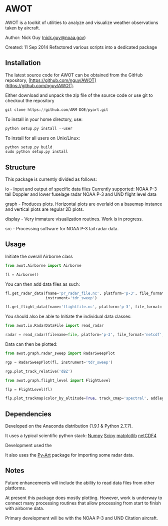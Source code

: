 AWOT
===============

AWOT is a toolkit of utilities to analyze and visualize weather
observations taken by aircraft.

Author: Nick Guy (nick.guy@noaa.gov)

Created:  11 Sep 2014   Refactored various scripts into a dedicated package

## Installation
The latest source code for AWOT can be obtained from the GitHub repository,
[https://github.com/nguy/AWOT](https://github.com/nguy/AWOT).

Either download and unpack the zip file of the source code or use git to checkout the repository

```python
git clone https://github.com/ARM-DOE/pyart.git
```
To install in your home directory, use:
```python
python setup.py install --user
```
To install for all users on Unix/Linux:
```python
python setup.py build
sudo python setup.py install
```
 
## Structure
This package is currently divided as follows:

io - Input and output of specific data files
Currently supported:
	NOAA P-3 tail Doppler and lower fuselage radar
	NOAA P-3 and UND flight level data

graph - Produces plots.  Horizontal plots are overlaid on a basemap instance 
and vertical plots are regular 2D plots.

display - Very immature visualization routines.  Work is in progress.

src - Processing software for NOAA P-3 tail radar data.
 
## Usage
Initiate the overall Airborne class

```python
from awot.Airborne import Airborne

fl = Airborne()
```

You can then add data files as such:

```python
fl.get_radar_data(fname='pr_radar_file.nc', platform='p-3', file_format='netcdf', 
                  instrument='tdr_sweep')            
```

```python
fl.get_flight_data(fname='flightfile.nc', platform='p-3', file_format='netcdf')                
```

You should also be able to Initiate the individual data classes:

```python
from awot.io.RadarDataFile import read_radar

radar = read_radar(filename=file, platform='p-3', file_format='netcdf', instrument='tdr_sweep')
```

Data can then be plotted:
```python
from awot.graph.radar_sweep import RadarSweepPlot

rgp = RadarSweepPlot(fl, instrument='tdr_sweep')

rgp.plot_track_relative('dBZ')

from awot.graph.flight_level import FlightLevel

flp = FlightLevel(fl)

flp.plot_trackmap(color_by_altitude=True, track_cmap='spectral', addlegend=True, addtitle=True)
```

## Dependencies

Developed on the Anaconda distribution (1.9.1 & Python 2.7.7).

It uses a typical scientific python stack:
[Numpy](http://www.scipy.org)
[Scipy](http://www.scipy.org)
[matplotlib](http://matplotlib.org)
[netCDF4](http://code.google.com/p/netcdf4-python)

Development used the 

It also uses the [Py-Art](https://github.com/ARM-DOE/pyart) package for importing some radar data.

## Notes

Future enhancements will include the ability to read data files from other platforms.
  
At present this package does mostly plotting.  However, work is underway to connect 
many processing routines that allow processing from start to finish with airborne data.

Primary development will be with the NOAA P-3 and UND Citation aircraft.  



